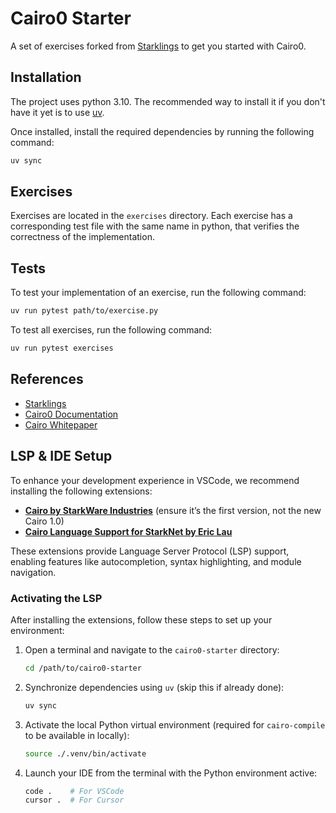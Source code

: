 # Cairo0 Starter

A set of exercises forked from [Starklings](https://github.com/onlydustxyz/starklings) to get you started with Cairo0.

## Installation

The project uses python 3.10. The recommended way to install it if you don't have it yet is to use [uv](https://docs.astral.sh/uv/getting-started/installation/).

Once installed, install the required dependencies by running the following command:

```bash
uv sync
```

## Exercises

Exercises are located in the `exercises` directory. Each exercise has a corresponding test file with the same name in python,
that verifies the correctness of the implementation.

## Tests

To test your implementation of an exercise, run the following command:

```bash
uv run pytest path/to/exercise.py
```

To test all exercises, run the following command:

```bash
uv run pytest exercises
```

## References

- [Starklings](https://github.com/onlydustxyz/starklings)
- [Cairo0 Documentation](https://docs.cairo-lang.org/cairozero/hello_cairo/index.html)
- [Cairo Whitepaper](https://eprint.iacr.org/2021/1063.pdf)


## LSP & IDE Setup

To enhance your development experience in VSCode, we recommend installing the following extensions:

- **[Cairo by StarkWare Industries](https://marketplace.cursorapi.com/items?itemName=Starkware.cairo)** (ensure it’s the first version, not the new Cairo 1.0)
- **[Cairo Language Support for StarkNet by Eric Lau](https://marketplace.cursorapi.com/items?itemName=ericglau.cairo-ls)**

These extensions provide Language Server Protocol (LSP) support, enabling features like autocompletion, syntax highlighting, and module navigation.

### Activating the LSP

After installing the extensions, follow these steps to set up your environment:

1. Open a terminal and navigate to the `cairo0-starter` directory:
   ```bash
   cd /path/to/cairo0-starter
   ```
2. Synchronize dependencies using `uv` (skip this if already done):
   ```bash
   uv sync
   ```
3. Activate the local Python virtual environment (required for `cairo-compile` to be available in locally):
   ```bash
   source ./.venv/bin/activate
   ```
4. Launch your IDE from the terminal with the Python environment active:
   ```bash
   code .    # For VSCode
   cursor .  # For Cursor
   ```
